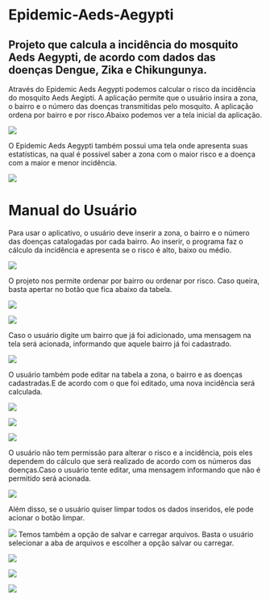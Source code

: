 # Epidemic-Aeds-Aegypti

## Projeto que calcula a incidência do mosquito Aeds Aegypti, de acordo com dados das doenças Dengue, Zika e Chikungunya.

Através do Epidemic Aeds Aegypti podemos calcular o risco da incidência do mosquito Aeds Aegipti. A aplicação permite que o usuário insira a zona, o bairro e o número das doenças transmitidas pelo mosquito. A aplicação ordena por bairro e por risco.Abaixo podemos ver a tela inicial da aplicação.

![](imagens/Capturar.PNG)

O Epidemic Aeds Aegypti também possui uma tela onde apresenta suas estatísticas, na qual é possível saber a zona com o maior risco e a doença com a maior e menor incidência.


![](imagens/Dados.png)


# Manual do Usuário

Para usar o aplicativo, o usuário deve inserir a zona, o bairro e o número das doenças catalogadas por cada bairro. Ao inserir, o programa faz o cálculo da incidência e apresenta se o risco é alto, baixo ou médio.

![](imagens/im2.png)

O projeto nos permite ordenar por bairro ou ordenar por risco. Caso queira, basta apertar no botão que fica abaixo da tabela.

![](imagens/Quarta.png)

![](imagens/Quinta.png)

Caso o usuário digite um bairro que já foi adicionado, uma mensagem na tela será acionada, informando que aquele bairro já foi cadastrado.

![](imagens/Sexta.png)

O usuário também pode editar na tabela a zona, o bairro e as doenças cadastradas.E de acordo com o que foi editado, uma nova incidência será calculada.

![](imagens/Setima.png)

![](imagens/Oitava.png)

![](imagens/Nona.png)

O usuário não tem permissão para alterar o risco e a incidência, pois eles dependem do cálculo que será realizado de acordo com os números das doenças.Caso o usuário tente editar, uma mensagem informando que não é permitido será acionada.

![](imagens/Decima.png)


Além disso, se o usuário quiser limpar todos os dados inseridos, ele pode acionar o botão limpar.

![](imagens/Onze.png)
Temos também a opção de salvar e carregar arquivos. Basta o usuário selecionar a aba de arquivos e escolher a opção salvar ou carregar.

![](imagens/Doze.png)

![](imagens/Treze.png)

![](imagens/Quat.png)


